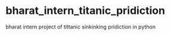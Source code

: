 # bharat_intern_titanic_pridiction
bharat intern project of tittanic sinkinking pridiction in python
